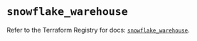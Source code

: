 # `snowflake_warehouse`

Refer to the Terraform Registry for docs: [`snowflake_warehouse`](https://registry.terraform.io/providers/snowflake-labs/snowflake/0.87.0/docs/resources/warehouse).
